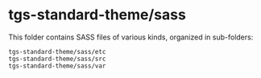 # tgs-standard-theme/sass

This folder contains SASS files of various kinds, organized in sub-folders:

    tgs-standard-theme/sass/etc
    tgs-standard-theme/sass/src
    tgs-standard-theme/sass/var
